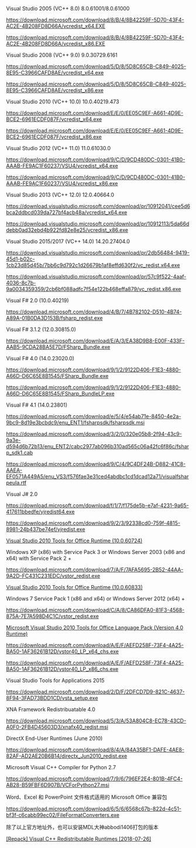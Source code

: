 Visual Studio 2005 (VC++ 8.0) 8.0.61001/8.0.61000

https://download.microsoft.com/download/8/B/4/8B42259F-5D70-43F4-AC2E-4B208FD8D66A/vcredist_x64.EXE

https://download.microsoft.com/download/8/B/4/8B42259F-5D70-43F4-AC2E-4B208FD8D66A/vcredist_x86.EXE

Visual Studio 2008 (VC++ 9.0) 9.0.30729.6161

https://download.microsoft.com/download/5/D/8/5D8C65CB-C849-4025-8E95-C3966CAFD8AE/vcredist_x64.exe

https://download.microsoft.com/download/5/D/8/5D8C65CB-C849-4025-8E95-C3966CAFD8AE/vcredist_x86.exe

Visual Studio 2010 (VC++ 10.0) 10.0.40219.473

https://download.microsoft.com/download/E/E/0/EE05C9EF-A661-4D9E-BCE2-6961ECDF087F/vcredist_x64.exe

https://download.microsoft.com/download/E/E/0/EE05C9EF-A661-4D9E-BCE2-6961ECDF087F/vcredist_x86.exe

Visual Studio 2012 (VC++ 11.0) 11.0.61030.0

https://download.microsoft.com/download/9/C/D/9CD480DC-0301-41B0-AAAB-FE9AC1F60237/VSU4/vcredist_x64.exe

https://download.microsoft.com/download/9/C/D/9CD480DC-0301-41B0-AAAB-FE9AC1F60237/VSU4/vcredist_x86.exe

Visual Studio 2013 (VC++ 12.0) 12.0.40664.0

https://download.visualstudio.microsoft.com/download/pr/10912041/cee5d6bca2ddbcd039da727bf4acb48a/vcredist_x64.exe

https://download.visualstudio.microsoft.com/download/pr/10912113/5da66ddebb0ad32ebd4b922fd82e8e25/vcredist_x86.exe

Visual Studio 2015/2017 (VC++ 14.0) 14.20.27404.0

https://download.visualstudio.microsoft.com/download/pr/2db56484-9419-45d1-b02c-1cb23d85d45b/7bb6c9d792c1d26679b1af8effd630f2/vc_redist.x64.exe

https://download.visualstudio.microsoft.com/download/pr/57c9f522-4aaf-4036-8c7b-9a0034359359/2cb6bf088adfc7f54e122b468effa879/vc_redist.x86.exe

Visual F# 2.0 (10.0.40219)

https://download.microsoft.com/download/4/B/7/4B782102-D510-4B74-A89A-01B0DA3D153B/fsharp_redist.exe

Visual F# 3.1.2 (12.0.30815.0)

https://download.microsoft.com/download/E/A/3/EA38D9B8-E00F-433F-AAB5-9CDA28BA5E7D/FSharp_Bundle.exe

Visual F# 4.0 (14.0.23020.0)

https://download.microsoft.com/download/9/1/2/9122D406-F1E3-4880-A66D-D6C65E8B1545/FSharp_Bundle.exe

https://download.microsoft.com/download/9/1/2/9122D406-F1E3-4880-A66D-D6C65E8B1545/FSharp_BundleLP.exe

Visual F# 4.1 (14.0.23801)

https://download.microsoft.com/download/e/5/4/e54ab71e-8450-4e2a-9bc9-8d19e3bcbdc9/enu_ENT1/fsharpsdk/fsharpsdk.msi

https://download.microsoft.com/download/3/2/0/320e05b8-2f94-43c9-9a3e-d594d6b72b13/enu_ENT2/cabc2977ab096b310ad565c06a42fc6f86c/fsharp_sdk1.cab

https://download.microsoft.com/download/9/C/4/9C4DF24B-D882-41C8-AAEA-EF0571A449A5/enu_VS3/f576fae3e31ced4abdbc1cd1dcad12a71/visualfsharpeula.rtf

Visual J# 2.0

https://download.microsoft.com/download/f/1/7/f175de5b-e7af-4231-9a65-417611bbedfe/vjredist64.exe

https://download.microsoft.com/download/9/2/3/92338cd0-759f-4815-8981-24b437be74ef/vjredist.exe

[Visual Studio 2010 Tools for Office Runtime (10.0.60724)](https://www.microsoft.com/en-us/download/details.aspx?id=48217)

Windows XP (x86) with Service Pack 3 or Windows Server 2003 (x86 and x64) with Service Pack 2 +

https://download.microsoft.com/download/7/A/F/7AFA5695-2B52-44AA-9A2D-FC431C231EDC/vstor_redist.exe

[Visual Studio 2010 Tools for Office Runtime (10.0.60833)](https://www.microsoft.com/en-US/download/details.aspx?id=56961)

Windows 7 Service Pack 1 (x86 and x64) or Windows Server 2012 (x64) +

https://download.microsoft.com/download/C/A/8/CA86DFA0-81F3-4568-875A-7E7A598D4C1C/vstor_redist.exe

[Microsoft Visual Studio 2010 Tools for Office Language Pack (Version 4.0 Runtime)](https://www.microsoft.com/en-US/download/details.aspx?id=54246)

https://download.microsoft.com/download/A/E/F/AEFD258F-73F4-4A25-BA50-1AF36261B12D/vstor40_LP_x64_chs.exe

https://download.microsoft.com/download/A/E/F/AEFD258F-73F4-4A25-BA50-1AF36261B12D/vstor40_LP_x86_chs.exe

Visual Studio Tools for Applications 2015

https://download.microsoft.com/download/2/D/F/2DFCD7D9-821C-4637-8F94-3FAD73BDD1CD/vsta_setup.exe

XNA Framework Redistribuatable 4.0

https://download.microsoft.com/download/5/3/A/53A804C8-EC78-43CD-A0F0-2FB4D45603D3/xnafx40_redist.msi

DirectX End-User Runtimes (June 2010)

https://download.microsoft.com/download/8/4/A/84A35BF1-DAFE-4AE8-82AF-AD2AE20B6B14/directx_Jun2010_redist.exe

Microsoft Visual C++ Compiler for Python 2.7

https://download.microsoft.com/download/7/9/6/796EF2E4-801B-4FC4-AB28-B59FBF6D907B/VCForPython27.msi

Word、Excel 和 PowerPoint 文件格式适用的 Microsoft Office 兼容包

https://download.microsoft.com/download/6/5/6/6568c67b-822d-4c51-bf3f-c6cabb99ec02/FileFormatConverters.exe


除了以上官方地址外，也可以安装MDL大神abbodi1406打包的版本

[[Repack] Visual C++ Redistributable Runtimes [2018-07-26]](https://forums.mydigitallife.net/threads/repack-visual-c-redistributable-runtimes-2018-07-26.76588/)

